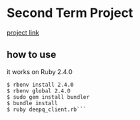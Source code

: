 # Second Term Project

[project link](https://github.com/tori-takashi/bigdata_class/tree/master/term-project/second)

## how to use

it works on Ruby 2.4.0

```$ sudo apt-get install rbenv
$ rbenv install 2.4.0
$ rbenv global 2.4.0
$ sudo gem install bundler
$ bundle install
$ ruby deepq_client.rb```
